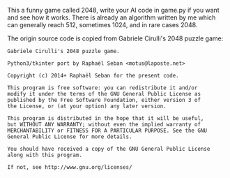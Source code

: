 This a funny game called 2048, write your AI code in game.py if you want and see how it works.
There is already an algorithm written by me which can generally reach 512, sometimes 1024, and in rare cases 2048.

The origin source code is copied from Gabriele Cirulli's 2048 puzzle game:   
  
    Gabriele Cirulli's 2048 puzzle game.

    Python3/tkinter port by Raphaël Seban <motus@laposte.net>

    Copyright (c) 2014+ Raphaël Seban for the present code.

    This program is free software: you can redistribute it and/or
    modify it under the terms of the GNU General Public License as
    published by the Free Software Foundation, either version 3 of
    the License, or (at your option) any later version.

    This program is distributed in the hope that it will be useful,
    but WITHOUT ANY WARRANTY; without even the implied warranty of
    MERCHANTABILITY or FITNESS FOR A PARTICULAR PURPOSE. See the GNU
    General Public License for more details.

    You should have received a copy of the GNU General Public License
    along with this program.

    If not, see http://www.gnu.org/licenses/

